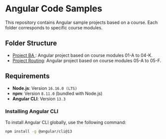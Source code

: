 # Angular Code Samples

This repository contains Angular sample projects based on a course. Each folder corresponds to specific course modules.

## Folder Structure

- [Project BA ](project-ba): Angular project based on course modules 01-A to 04-K.
- [Project Routing](project-routing): Angular project based on course modules 05-A to 05-F.

## Requirements

- **Node.js**: Version `16.16.0 (LTS)`  
- **npm**: Version `8.11.0` (bundled with Node.js)
- **Angular CLI**: Version `13.3`

### Installing Angular CLI

To install Angular CLI globally, use the following command:
```bash
npm install -g @angular/cli@13
```